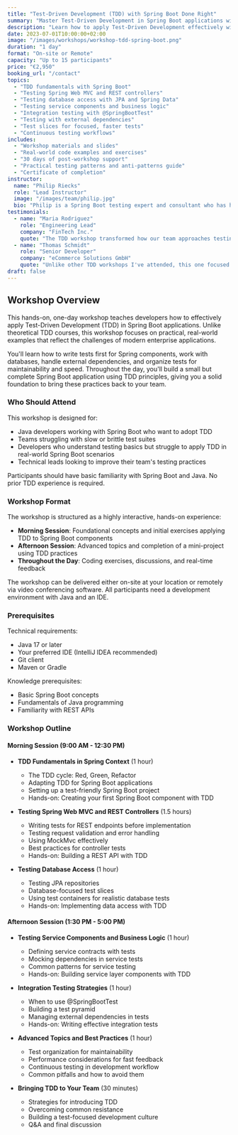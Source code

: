 ```yaml
---
title: "Test-Driven Development (TDD) with Spring Boot Done Right"
summary: "Master Test-Driven Development in Spring Boot applications with practical, real-world examples"
description: "Learn how to apply Test-Driven Development effectively with Spring Boot using industry best practices and real-world examples"
date: 2023-07-01T10:00:00+02:00
image: "/images/workshops/workshop-tdd-spring-boot.png"
duration: "1 day"
format: "On-site or Remote"
capacity: "Up to 15 participants"
price: "€2,950"
booking_url: "/contact"
topics:
  - "TDD fundamentals with Spring Boot"
  - "Testing Spring Web MVC and REST controllers"
  - "Testing database access with JPA and Spring Data"
  - "Testing service components and business logic"
  - "Integration testing with @SpringBootTest"
  - "Testing with external dependencies"
  - "Test slices for focused, faster tests"
  - "Continuous testing workflows"
includes:
  - "Workshop materials and slides"
  - "Real-world code examples and exercises"
  - "30 days of post-workshop support"
  - "Practical testing patterns and anti-patterns guide"
  - "Certificate of completion"
instructor:
  name: "Philip Riecks"
  role: "Lead Instructor"
  image: "/images/team/philip.jpg"
  bio: "Philip is a Spring Boot testing expert and consultant who has helped dozens of teams improve their testing practices. He's the author of several courses on testing Spring applications and speaks regularly at conferences on the topic."
testimonials:
  - name: "Maria Rodriguez"
    role: "Engineering Lead"
    company: "FinTech Inc."
    quote: "The TDD workshop transformed how our team approaches testing. Philip's practical examples and hands-on exercises gave us immediate, applicable skills we started using the very next day."
  - name: "Thomas Schmidt"
    role: "Senior Developer"
    company: "eCommerce Solutions GmbH"
    quote: "Unlike other TDD workshops I've attended, this one focused on real-world Spring Boot scenarios we actually encounter daily. The testing patterns section alone was worth the price of admission."
draft: false
---
```


## Workshop Overview

This hands-on, one-day workshop teaches developers how to effectively apply Test-Driven Development (TDD) in Spring Boot applications. Unlike theoretical TDD courses, this workshop focuses on practical, real-world examples that reflect the challenges of modern enterprise applications.

You'll learn how to write tests first for Spring components, work with databases, handle external dependencies, and organize tests for maintainability and speed. Throughout the day, you'll build a small but complete Spring Boot application using TDD principles, giving you a solid foundation to bring these practices back to your team.

### Who Should Attend

This workshop is designed for:
- Java developers working with Spring Boot who want to adopt TDD
- Teams struggling with slow or brittle test suites
- Developers who understand testing basics but struggle to apply TDD in real-world Spring Boot scenarios
- Technical leads looking to improve their team's testing practices

Participants should have basic familiarity with Spring Boot and Java. No prior TDD experience is required.

### Workshop Format

The workshop is structured as a highly interactive, hands-on experience:

- **Morning Session**: Foundational concepts and initial exercises applying TDD to Spring Boot components
- **Afternoon Session**: Advanced topics and completion of a mini-project using TDD practices
- **Throughout the Day**: Coding exercises, discussions, and real-time feedback

The workshop can be delivered either on-site at your location or remotely via video conferencing software. All participants need a development environment with Java and an IDE.

### Prerequisites

Technical requirements:
- Java 17 or later
- Your preferred IDE (IntelliJ IDEA recommended)
- Git client
- Maven or Gradle

Knowledge prerequisites:
- Basic Spring Boot concepts
- Fundamentals of Java programming
- Familiarity with REST APIs

### Workshop Outline

#### Morning Session (9:00 AM - 12:30 PM)

- **TDD Fundamentals in Spring Context** (1 hour)
  - The TDD cycle: Red, Green, Refactor
  - Adapting TDD for Spring Boot applications
  - Setting up a test-friendly Spring Boot project
  - Hands-on: Creating your first Spring Boot component with TDD

- **Testing Spring Web MVC and REST Controllers** (1.5 hours)
  - Writing tests for REST endpoints before implementation
  - Testing request validation and error handling
  - Using MockMvc effectively
  - Best practices for controller tests
  - Hands-on: Building a REST API with TDD

- **Testing Database Access** (1 hour)
  - Testing JPA repositories
  - Database-focused test slices
  - Using test containers for realistic database tests
  - Hands-on: Implementing data access with TDD

#### Afternoon Session (1:30 PM - 5:00 PM)

- **Testing Service Components and Business Logic** (1 hour)
  - Defining service contracts with tests
  - Mocking dependencies in service tests
  - Common patterns for service testing
  - Hands-on: Building service layer components with TDD

- **Integration Testing Strategies** (1 hour)
  - When to use @SpringBootTest
  - Building a test pyramid
  - Managing external dependencies in tests
  - Hands-on: Writing effective integration tests

- **Advanced Topics and Best Practices** (1 hour)
  - Test organization for maintainability
  - Performance considerations for fast feedback
  - Continuous testing in development workflow
  - Common pitfalls and how to avoid them

- **Bringing TDD to Your Team** (30 minutes)
  - Strategies for introducing TDD
  - Overcoming common resistance
  - Building a test-focused development culture
  - Q&A and final discussion
